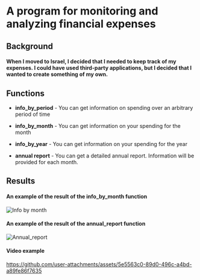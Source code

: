 # A program for monitoring and analyzing financial expenses

## Background
#### When I moved to Israel, I decided that I needed to keep track of my expenses. I could have used third-party applications, but I decided that I wanted to create something of my own.

## Functions
 * **info_by_period** - You can get information on spending over an arbitrary period of time

 * **info_by_month** - You can get information on your spending for the month

 * **info_by_year** - You can get information on your spending for the year


 * **annual report** - You can get a detailed annual report. Information will be provided for each month.


## Results
#### An example of the result of the info_by_month function
![Info by month](https://github.com/user-attachments/assets/5bc48979-8575-48ea-af60-e29c11f0b438)

#### An example of the result of the annual_report function
![Annual_report](https://github.com/user-attachments/assets/a3401251-7dbc-4dcd-badc-1b53d4acf496)

#### Video example
https://github.com/user-attachments/assets/5e5563c0-89d0-496c-a4bd-a89fe86f7635

